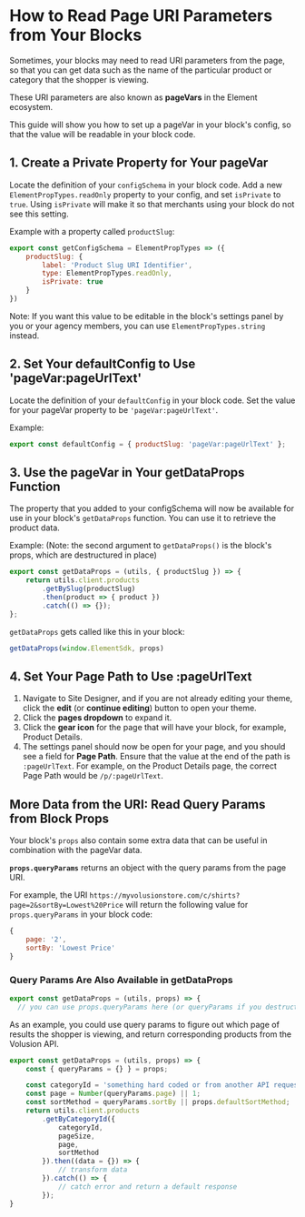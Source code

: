 # How to Read Page URI Parameters from Your Blocks

Sometimes, your blocks may need to read URI parameters from the page, so that you can get data such as the name of the particular product or category that the shopper is viewing.

These URI parameters are also known as **pageVars** in the Element ecosystem.

This guide will show you how to set up a pageVar in your block's config, so that the value will be readable in your block code.

## 1. Create a Private Property for Your pageVar

Locate the definition of your `configSchema` in your block code. Add a new `ElementPropTypes.readOnly` property to your config, and set `isPrivate` to `true`. Using `isPrivate` will make it so that merchants using your block do not see this setting.

Example with a property called `productSlug`:

```js
export const getConfigSchema = ElementPropTypes => ({
    productSlug: {
        label: 'Product Slug URI Identifier',
        type: ElementPropTypes.readOnly,
        isPrivate: true
    }
})
```

Note: If you want this value to be editable in the block's settings panel by you or your agency members, you can use `ElementPropTypes.string` instead.

## 2. Set Your defaultConfig to Use 'pageVar:pageUrlText'

Locate the definition of your `defaultConfig` in your block code. Set the value for your pageVar property to be `'pageVar:pageUrlText'`.

Example:

```js
export const defaultConfig = { productSlug: 'pageVar:pageUrlText' };
```

## 3. Use the pageVar in Your getDataProps Function

The property that you added to your configSchema will now be available for use in your block's `getDataProps` function. You can use it to retrieve the product data.

Example: (Note: the second argument to `getDataProps()` is the block's props, which are destructured in place)

```js
export const getDataProps = (utils, { productSlug }) => {
    return utils.client.products
        .getBySlug(productSlug)
        .then(product => { product })
        .catch(() => {});
};
```

`getDataProps` gets called like this in your block:

```js
getDataProps(window.ElementSdk, props)
```

## 4. Set Your Page Path to Use :pageUrlText

1. Navigate to Site Designer, and if you are not already editing your theme, click the **edit** (or **continue editing**) button to open your theme.
2. Click the **pages dropdown** to expand it.
3. Click the **gear icon** for the page that will have your block, for example, Product Details.
4. The settings panel should now be open for your page, and you should see a field for **Page Path**. Ensure that the value at the end of the path is `:pageUrlText`. For example, on the Product Details page, the correct Page Path would be `/p/:pageUrlText`.

## More Data from the URI: Read Query Params from Block Props

Your block's `props` also contain some extra data that can be useful in combination with the pageVar data.

**`props.queryParams`** returns an object with the query params from the page URI.

For example, the URI `https://myvolusionstore.com/c/shirts?page=2&sortBy=Lowest%20Price` will return the following value for `props.queryParams` in your block code:

```js
{
    page: '2',
    sortBy: 'Lowest Price'
}
```

### Query Params Are Also Available in getDataProps

```js
export const getDataProps = (utils, props) => {
  // you can use props.queryParams here (or queryParams if you destructured the props argument)
```

As an example, you could use query params to figure out which page of results the shopper is viewing, and return corresponding products from the Volusion API.

```js
export const getDataProps = (utils, props) => {
    const { queryParams = {} } = props;

    const categoryId = 'something hard coded or from another API request';
    const page = Number(queryParams.page) || 1;
    const sortMethod = queryParams.sortBy || props.defaultSortMethod;
    return utils.client.products
        .getByCategoryId({
            categoryId,
            pageSize,
            page,
            sortMethod
        }).then((data = {}) => {
            // transform data
        }).catch(() => {
            // catch error and return a default response
        });
}
```
